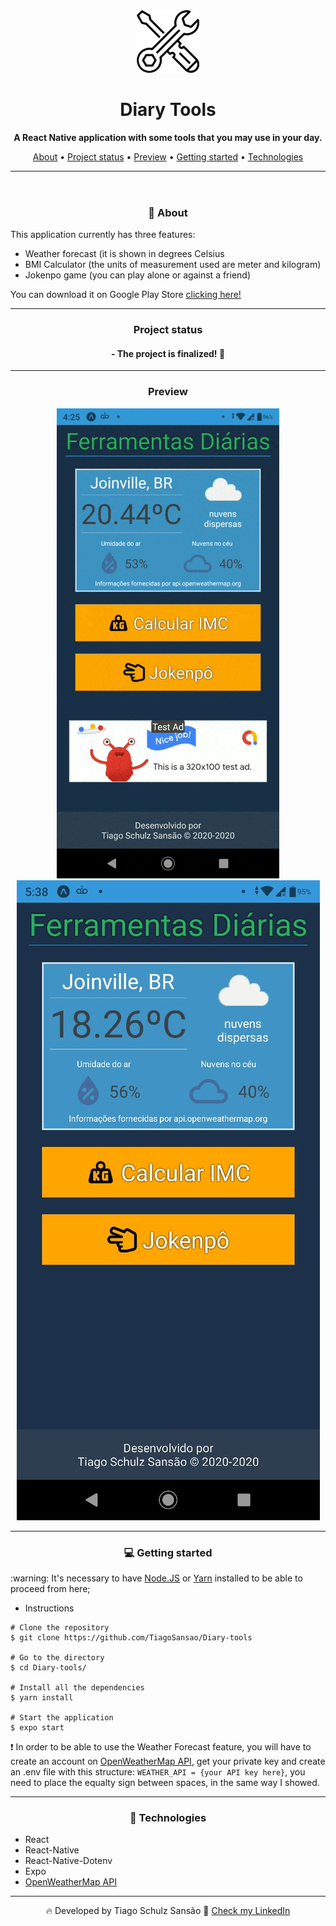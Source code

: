 <header>
  <div align="center" ><img src="./assets/diary-tools-icon.png" alt="logo" width="100" height="auto"/></div>
  <h1 align="center"> Diary Tools </h1>
  <p align="center"> 
    <strong> A React Native application with some tools that you may use in your day. </strong> 
  </p>
  <p align="center"> 
    <a href="#about">About</a> •
    <a href="#status">Project status</a> •
    <a href="#preview">Preview</a> •
    <a href="#instalacao">Getting started</a> •
    <a href="#tecnologias">Technologies</a> 
  </p>
  <hr/>
</header>
<main>

  <div id="about">
    <h3 align="center">💁 About</h3>
    <p>This application currently has three features:<p>
    <ul>
      <li>Weather forecast (it is shown in degrees Celsius</li>
      <li>BMI Calculator (the units of measurement used are meter and kilogram)</li>
      <li>Jokenpo game (you can play alone or against a friend)</li>
    </ul>
    <p>You can download it on Google Play Store <a href="https://play.google.com/store/apps/details?id=com.tiagosansao.lifetools">clicking here!</a></p>
  </div>

  <hr/>

  <div id="status">
    <h3 align="center">Project status</h3>
    <h4 align="center">
      - The project is finalized! 🎇
    </h4>
  </div>

  <hr/>

  <div align="center"  id="preview">
    <h3 align="center">Preview</h3>
    <img src="./assets/DiaryToolsPreview.gif" alt="GIF showing the app">
    <img src="./assets/preview1.jpeg" alt="IMG showing the home page">
  </div>

  <hr/>

  <div id="instalacao">
    <h3 align="center">💻 Getting started</h3>
    <p> :warning: It's necessary to have <a href="https://nodejs.org/en/" target="_blank">Node.JS</a> or <a href="https://classic.yarnpkg.com/en/" target="_blank">Yarn</a> installed to be able to proceed from here; </p>
<ul><li>Instructions</li></ul>
    
    # Clone the repository
    $ git clone https://github.com/TiagoSansao/Diary-tools

    # Go to the directory
    $ cd Diary-tools/

    # Install all the dependencies
    $ yarn install

    # Start the application
    $ expo start

  <p> 
    ❗ In order to be able to use the Weather Forecast feature, you will have to create an account on <a href="https://openweathermap.org/api">OpenWeatherMap API</a>, get your private key and create an .env file with this structure: <code>WEATHER_API = {your API key here}</code>, you need to place the equalty sign between spaces, in the same way I showed.
  </p>

  </div>

  <hr/>

  <div id="tecnologias">
    <h3 align="center">🚀 Technologies</h3>
    <ul>
      <li>React</li>
      <li>React-Native</li>
      <li>React-Native-Dotenv</li>
      <li>Expo</li>
      <li><a href="https://openweathermap.org/api">OpenWeatherMap API</a></li>
    </ul>
  </div>

  <hr/>

  <p align="center"> 🔥 Developed by Tiago Schulz Sansão  👋  <a href="https://www.linkedin.com/in/tiago-schulz-sans%C3%A3o-9283351b7/">Check my LinkedIn</p>

</main>
